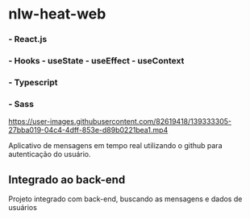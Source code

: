 # nlw-heat-web

### - React.js
### - Hooks - useState - useEffect - useContext
### - Typescript
### - Sass

https://user-images.githubusercontent.com/82619418/139333305-27bba019-04c4-4dff-853e-d89b0221bea1.mp4

Aplicativo de mensagens em tempo real utilizando o github para autenticação do usuário.

## Integrado ao back-end

Projeto integrado com back-end, buscando as mensagens e dados de usuários
